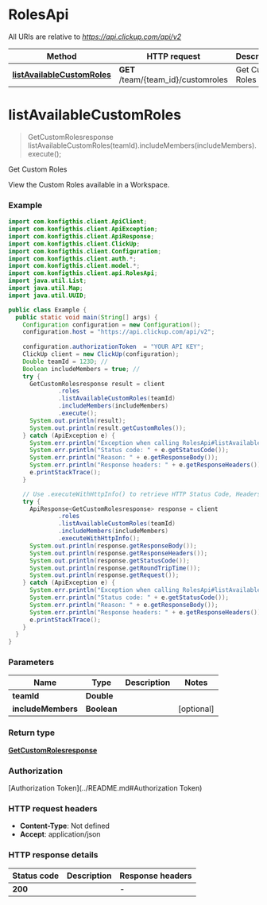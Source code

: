 # RolesApi

All URIs are relative to *https://api.clickup.com/api/v2*

| Method | HTTP request | Description |
|------------- | ------------- | -------------|
| [**listAvailableCustomRoles**](RolesApi.md#listAvailableCustomRoles) | **GET** /team/{team_id}/customroles | Get Custom Roles |


<a name="listAvailableCustomRoles"></a>
# **listAvailableCustomRoles**
> GetCustomRolesresponse listAvailableCustomRoles(teamId).includeMembers(includeMembers).execute();

Get Custom Roles

View the Custom Roles available in a Workspace.

### Example
```java
import com.konfigthis.client.ApiClient;
import com.konfigthis.client.ApiException;
import com.konfigthis.client.ApiResponse;
import com.konfigthis.client.ClickUp;
import com.konfigthis.client.Configuration;
import com.konfigthis.client.auth.*;
import com.konfigthis.client.model.*;
import com.konfigthis.client.api.RolesApi;
import java.util.List;
import java.util.Map;
import java.util.UUID;

public class Example {
  public static void main(String[] args) {
    Configuration configuration = new Configuration();
    configuration.host = "https://api.clickup.com/api/v2";
    
    configuration.authorizationToken  = "YOUR API KEY";
    ClickUp client = new ClickUp(configuration);
    Double teamId = 123D; // 
    Boolean includeMembers = true; // 
    try {
      GetCustomRolesresponse result = client
              .roles
              .listAvailableCustomRoles(teamId)
              .includeMembers(includeMembers)
              .execute();
      System.out.println(result);
      System.out.println(result.getCustomRoles());
    } catch (ApiException e) {
      System.err.println("Exception when calling RolesApi#listAvailableCustomRoles");
      System.err.println("Status code: " + e.getStatusCode());
      System.err.println("Reason: " + e.getResponseBody());
      System.err.println("Response headers: " + e.getResponseHeaders());
      e.printStackTrace();
    }

    // Use .executeWithHttpInfo() to retrieve HTTP Status Code, Headers and Request
    try {
      ApiResponse<GetCustomRolesresponse> response = client
              .roles
              .listAvailableCustomRoles(teamId)
              .includeMembers(includeMembers)
              .executeWithHttpInfo();
      System.out.println(response.getResponseBody());
      System.out.println(response.getResponseHeaders());
      System.out.println(response.getStatusCode());
      System.out.println(response.getRoundTripTime());
      System.out.println(response.getRequest());
    } catch (ApiException e) {
      System.err.println("Exception when calling RolesApi#listAvailableCustomRoles");
      System.err.println("Status code: " + e.getStatusCode());
      System.err.println("Reason: " + e.getResponseBody());
      System.err.println("Response headers: " + e.getResponseHeaders());
      e.printStackTrace();
    }
  }
}

```

### Parameters

| Name | Type | Description  | Notes |
|------------- | ------------- | ------------- | -------------|
| **teamId** | **Double**|  | |
| **includeMembers** | **Boolean**|  | [optional] |

### Return type

[**GetCustomRolesresponse**](GetCustomRolesresponse.md)

### Authorization

[Authorization Token](../README.md#Authorization Token)

### HTTP request headers

 - **Content-Type**: Not defined
 - **Accept**: application/json

### HTTP response details
| Status code | Description | Response headers |
|-------------|-------------|------------------|
| **200** |  |  -  |

